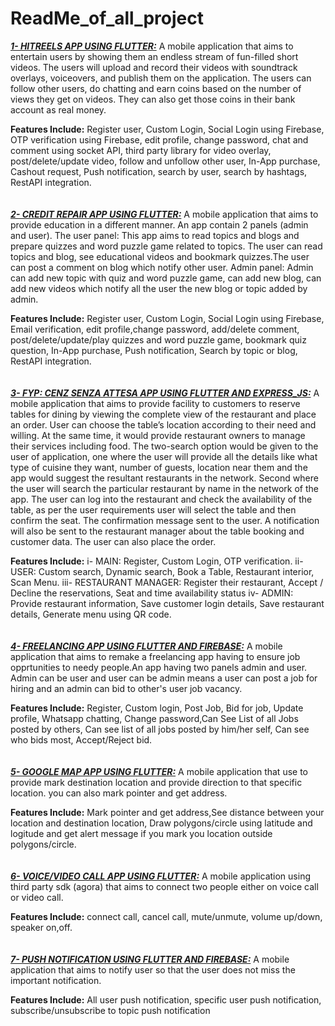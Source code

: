 # ReadMe_of_all_project

***<ins>1- HITREELS APP USING FLUTTER:</ins>*** A mobile application that aims to entertain users by showing them an endless stream of fun-filled short videos. The users will upload and record their videos with soundtrack overlays, voiceovers, and publish them on the application. The users can follow other users, do chatting and earn coins based on the number of views they get on videos. They can also get those coins in their bank account as real money.

**Features Include:** Register user, Custom Login, Social Login using Firebase, OTP verification using Firebase, edit profile, change password, chat and comment using socket API, third party library for video overlay, post/delete/update video, follow and unfollow other user, In-App purchase, Cashout request, Push notification, search by user, search by hashtags, RestAPI integration.
<br/>
<br/>
<br/>
***<ins>2- CREDIT REPAIR APP USING FLUTTER:</ins>*** A mobile application that aims to provide education in a different manner. An app contain 2 panels (admin and user). 
The user panel: This app aims to read topics and blogs and prepare quizzes and word puzzle game related to topics. The user can read topics and blog, see educational videos and bookmark quizzes.The user can post a comment on blog which notify other user. 
Admin panel: Admin can add new topic with quiz and word puzzle game, can add new blog, can add new videos which notify all the user the new blog or topic added by admin.

**Features Include:** Register user, Custom Login, Social Login using Firebase, Email verification, edit profile,change password, add/delete comment, post/delete/update/play quizzes and word puzzle game, bookmark quiz question, In-App purchase, Push notification, Search by topic or blog, RestAPI integration.
<br/>
<br/>
<br/>
***<ins>3- FYP: CENZ SENZA ATTESA APP USING FLUTTER AND EXPRESS_JS:</ins>*** A mobile application that aims to provide facility to customers to reserve tables for dining by viewing the complete view of the restaurant and place an order. User can choose the table’s location according to their need and willing. At the same time, it would provide restaurant owners to manage their services including food. The two-search option would be given to the user of application, one where the user will provide all the details like what type of cuisine they want, number of guests, location near them and the app would suggest the resultant restaurants in the network. Second where the user will search the particular restaurant by name in the network of the app. The user can log into the restaurant and check the availability of the table, as per the user requirements user will select the table and then confirm the seat. The confirmation message sent to the user. A notification will also be sent to the restaurant manager about the table booking and customer data. The user can also place the order.

**Features Include:** 
    i- MAIN: Register, Custom Login, OTP verification.
    ii- USER: Custom search, Dynamic search, Book a Table, Restaurant interior, Scan Menu.
    iii- RESTAURANT MANAGER: Register their restaurant, Accept / Decline the reservations, Seat and time availability status
    iv- ADMIN: Provide restaurant information, Save customer login details, Save restaurant details, Generate menu using QR code.
<br/>
<br/>
<br/>
***<ins>4- FREELANCING APP USING FLUTTER AND FIREBASE:</ins>*** A mobile application that aims to remake a freelancing app having to ensure job opprtunities to needy people.An app having two panels admin and user. Admin can be user and user can be admin means a user can post a job for hiring and an admin can bid to other's user job vacancy. 

**Features Include:** Register, Custom login, Post Job, Bid for job, Update profile, Whatsapp chatting, Change password,Can See List of all Jobs posted by others, Can see list of all jobs posted by him/her self, Can see who bids most, Accept/Reject bid.
<br/>
<br/>
<br/>
***<ins>5- GOOGLE MAP APP USING FLUTTER:</ins>*** A mobile application that use to provide mark destination location and provide direction to that specific location.
you can also mark pointer and get address.

**Features Include:** Mark pointer and get address,See distance between your location and destination location, Draw polygons/circle using latitude and logitude and get alert message if you mark you location outside polygons/circle.
<br/>
<br/>
<br/>
***<ins>6- VOICE/VIDEO CALL APP USING FLUTTER:</ins>*** A mobile application using third party sdk (agora) that aims to connect two people either on voice call or video call.

**Features Include:** connect call, cancel call, mute/unmute, volume up/down, speaker on,off. 
<br/>
<br/>
<br/>
***<ins>7- PUSH NOTIFICATION USING FLUTTER AND FIREBASE:</ins>*** A mobile application that aims to notify user so that the user does not miss the important notification.

**Features Include:** All user push notification, specific user push notification, subscribe/unsubscribe to topic push notification


